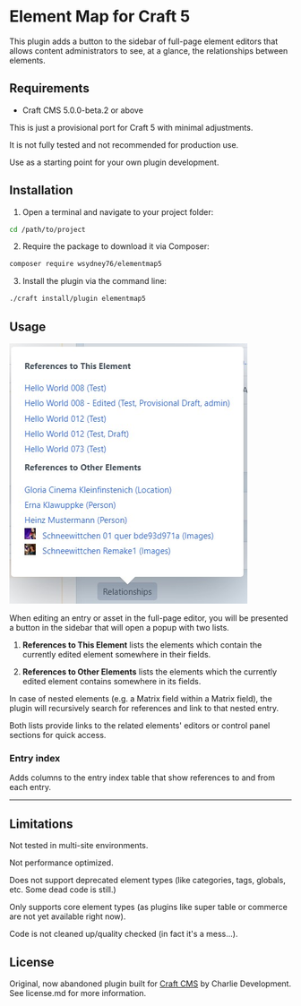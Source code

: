 # Element Map for Craft 5

This plugin adds a button to the sidebar of full-page element editors that allows content administrators to see, at a glance, the relationships between elements.

## Requirements

* Craft CMS 5.0.0-beta.2 or above

This is just a provisional port for Craft 5 with minimal adjustments. 

It is not fully tested and not recommended for production use.

Use as a starting point for your own plugin development.

## Installation

1. Open a terminal and navigate to your project folder:

```bash
cd /path/to/project
```

2. Require the package to download it via Composer:

```bash
composer require wsydney76/elementmap5
```

3. Install the plugin via the command line:

```bash
./craft install/plugin elementmap5
```

## Usage

![Screenshot](./screenshot-elementmap.jpg)

When editing an entry or asset in the full-page editor, you will be presented a button in the sidebar that will open a popup with two lists.

1. **References to This Element** lists the elements which contain the currently edited element somewhere in their fields.

2. **References to Other Elements** lists the elements which the currently edited element contains somewhere in its fields.

In case of nested elements (e.g. a Matrix field within a Matrix field), the plugin will recursively search for references and link to that nested entry.

Both lists provide links to the related elements' editors or control panel sections for quick access.

### Entry index

Adds columns to the entry index table that show references to and from each entry.

---

## Limitations

Not tested in multi-site environments.

Not performance optimized.

Does not support deprecated element types (like categories, tags, globals, etc. Some dead code is still.)

Only supports core element types (as plugins like super table or commerce are not yet available right now).

Code is not cleaned up/quality checked (in fact it's a mess...).


## License

Original, now abandoned plugin built for [Craft CMS](https://craftcms.com/) by Charlie Development. See license.md for more information.

